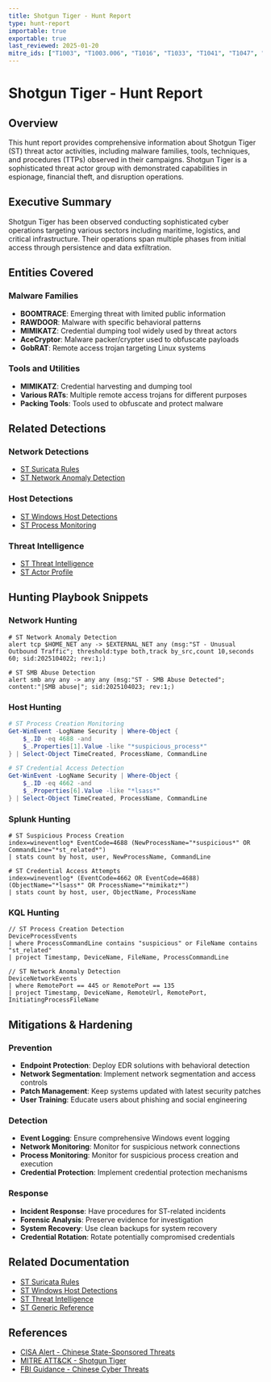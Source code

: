 ```yaml
---
title: Shotgun Tiger - Hunt Report
type: hunt-report
importable: true
exportable: true
last_reviewed: 2025-01-20
mitre_ids: ["T1003", "T1003.006", "T1016", "T1033", "T1041", "T1047", "T1049", "T1053.005", "T1055.001", "T1059", "T1059.003", "T1070.006", "T1071", "T1071.001", "T1071.004", "T1090", "T1102.002", "T1218.011", "T1543.003", "T1547", "T1550", "T1560"]
---
```


# Shotgun Tiger - Hunt Report

## Overview

This hunt report provides comprehensive information about Shotgun Tiger (ST) threat actor activities, including malware families, tools, techniques, and procedures (TTPs) observed in their campaigns. Shotgun Tiger is a sophisticated threat actor group with demonstrated capabilities in espionage, financial theft, and disruption operations.

## Executive Summary

Shotgun Tiger has been observed conducting sophisticated cyber operations targeting various sectors including maritime, logistics, and critical infrastructure. Their operations span multiple phases from initial access through persistence and data exfiltration.

## Entities Covered

### Malware Families
- **BOOMTRACE**: Emerging threat with limited public information
- **RAWDOOR**: Malware with specific behavioral patterns
- **MIMIKATZ**: Credential dumping tool widely used by threat actors
- **AceCryptor**: Malware packer/crypter used to obfuscate payloads
- **GobRAT**: Remote access trojan targeting Linux systems

### Tools and Utilities
- **MIMIKATZ**: Credential harvesting and dumping tool
- **Various RATs**: Multiple remote access trojans for different purposes
- **Packing Tools**: Tools used to obfuscate and protect malware

## Related Detections

### Network Detections
- [ST Suricata Rules](../../Detections/Network/ST_Suricata_Rules.md)
- [ST Network Anomaly Detection](../../Detections/Network/ST_Suricata_Rules.md)

### Host Detections
- [ST Windows Host Detections](../../Detections/Host/Windows/ST_Windows_Host_Detections.md)
- [ST Process Monitoring](../../Detections/Host/Windows/ST_Windows_Host_Detections.md)

### Threat Intelligence
- [ST Threat Intelligence](../../Threat_Intelligence/Actors/Shotgun_Tiger.md)
- [ST Actor Profile](../../Threat_Intelligence/Actors/Shotgun_Tiger.md)

## Hunting Playbook Snippets

### Network Hunting
```suricata
# ST Network Anomaly Detection
alert tcp $HOME_NET any -> $EXTERNAL_NET any (msg:"ST - Unusual Outbound Traffic"; threshold:type both,track by_src,count 10,seconds 60; sid:2025104022; rev:1;)

# ST SMB Abuse Detection
alert smb any any -> any any (msg:"ST - SMB Abuse Detected"; content:"|SMB abuse|"; sid:2025104023; rev:1;)
```

### Host Hunting
```powershell
# ST Process Creation Monitoring
Get-WinEvent -LogName Security | Where-Object {
    $_.ID -eq 4688 -and 
    $_.Properties[1].Value -like "*suspicious_process*"
} | Select-Object TimeCreated, ProcessName, CommandLine

# ST Credential Access Detection
Get-WinEvent -LogName Security | Where-Object {
    $_.ID -eq 4662 -and 
    $_.Properties[6].Value -like "*lsass*"
} | Select-Object TimeCreated, ProcessName, CommandLine
```

### Splunk Hunting
```splunk
# ST Suspicious Process Creation
index=wineventlog* EventCode=4688 (NewProcessName="*suspicious*" OR CommandLine="*st_related*")
| stats count by host, user, NewProcessName, CommandLine

# ST Credential Access Attempts
index=wineventlog* (EventCode=4662 OR EventCode=4688) (ObjectName="*lsass*" OR ProcessName="*mimikatz*")
| stats count by host, user, ObjectName, ProcessName
```

### KQL Hunting
```kql
// ST Process Creation Detection
DeviceProcessEvents
| where ProcessCommandLine contains "suspicious" or FileName contains "st_related"
| project Timestamp, DeviceName, FileName, ProcessCommandLine

// ST Network Anomaly Detection
DeviceNetworkEvents
| where RemotePort == 445 or RemotePort == 135
| project Timestamp, DeviceName, RemoteUrl, RemotePort, InitiatingProcessFileName
```

## Mitigations & Hardening

### Prevention
- **Endpoint Protection**: Deploy EDR solutions with behavioral detection
- **Network Segmentation**: Implement network segmentation and access controls
- **Patch Management**: Keep systems updated with latest security patches
- **User Training**: Educate users about phishing and social engineering

### Detection
- **Event Logging**: Ensure comprehensive Windows event logging
- **Network Monitoring**: Monitor for suspicious network connections
- **Process Monitoring**: Monitor for suspicious process creation and execution
- **Credential Protection**: Implement credential protection mechanisms

### Response
- **Incident Response**: Have procedures for ST-related incidents
- **Forensic Analysis**: Preserve evidence for investigation
- **System Recovery**: Use clean backups for system recovery
- **Credential Rotation**: Rotate potentially compromised credentials

## Related Documentation

- [ST Suricata Rules](../../Detections/Network/ST_Suricata_Rules.md)
- [ST Windows Host Detections](../../Detections/Host/Windows/ST_Windows_Host_Detections.md)
- [ST Threat Intelligence](../../Threat_Intelligence/Actors/Shotgun_Tiger.md)
- [ST Generic Reference](../../Reference/ST_Generic_Reference.md)

## References

- [CISA Alert - Chinese State-Sponsored Threats](https://www.cisa.gov/news-events/cybersecurity-advisories/)
- [MITRE ATT&CK - Shotgun Tiger](https://attack.mitre.org/groups/)
- [FBI Guidance - Chinese Cyber Threats](https://www.fbi.gov/)
